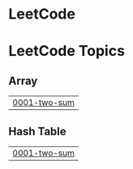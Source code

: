 # LeetCode
<!---LeetCode Topics Start-->
# LeetCode Topics
## Array
|  |
| ------- |
| [0001-two-sum](https://github.com/Surya-Hitesh-Nalam/LeetCode/tree/master/0001-two-sum) |
## Hash Table
|  |
| ------- |
| [0001-two-sum](https://github.com/Surya-Hitesh-Nalam/LeetCode/tree/master/0001-two-sum) |
<!---LeetCode Topics End-->